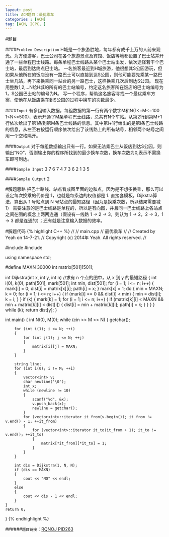 ```yaml
---
layout: post
title: ACM题目：最优乘车
categories : [ACM]
tag: [ACM, ICPC, ]
---
```


#题目

####`Problem Description`
	H城是一个旅游胜地，每年都有成千上万的人前来观光。为方便游客，巴士公司在各个旅游景点及宾馆、饭店等地都设置了巴士站并开通了一些单程巴士线路。每条单程巴士线路从某个巴士站出发，依次途径若干个巴士站，最后到达终点巴士站。
	一名旅客最近到H城旅游，他很想其S公园游玩，但如果从他所在的饭店没有一路巴士可以直接到达S公园，则他可能要先乘某一路巴士坐几站，再下来换乘同一站台的另一路巴士，这样换乘几次后到达S公园。
	现在用整数1,2,...N给H城的所有的巴士站编号，约定这名旅客所在饭店的巴士站编号为1，S公园巴士站的编号为N。
	写一个程序，帮助这名旅客寻找一个最优乘车方案，使他在从饭店乘车到S公园的过程中换车的次数最少。

####`Input`
	有多组输入数据，每组数据的第一行有两个数字M和N(1<=M<=100 1<N<=500)，表示开通了M条单程巴士线路，总共有N个车站。从第2行到第M+1行依次给出了第1条到第M条巴士线路的信息。其中第i+1行给出的是第i条巴士线路的信息，从左至右按运行顺序依次给出了该线路上的所有站号，相邻两个站号之间用一个空格隔开。

####`Output`
	对于每组数据输出只有一行。如果无法乘巴士从饭店到达S公园，则输出“NO”，否则输出你的程序所找到的最少换车次数，换车次数为0,表示不需换车即可到达。

####`Sample Input`
	3 7
	6 7
	4 7 3 6
	2 1 3 5

####`Sample Output`
	2

#解题思路
	把巴士路线、站点看成图里面的边和点，因为是不想多换乘，那么可以设定每次换乘的代价是 1，也就是每条边的权值都是 1.
	直接套模板，Dijkstra算法，算出从 1 号站点到 N 号站点的最短路径（因为是换乘次数，所以结果需要减 1）
	需要注意的是巴士线路是单程的，所以是有向图，并且同一巴士线路上各站点之间在图的概念上两两连通（假设有一线路 1 → 2 → 3，则认为 1 → 2，2 → 3，1 → 3 都是连通的）；还有就是注意输入数据的效率。

#解题代码
{% highlight C++ %}
//
//  main.cpp
//  最优乘车
//
//  Created by Yeah on 14-7-21.
//  Copyright (c) 2014年 Yeah. All rights reserved.
//

#include <iostream>
#include <vector>

using namespace std;

#define MAXN 30000
int matrix[501][501];

int Dijkstra(int x, int y, int n) //求有 n 个点的图中，从 x 到 y 的最短路径
{
    int i(0), k(0), path[501], mark[501];
    int min, dist[501];
    for (i = 1; i <= n; i++)
    {
        mark[i] = 0;
        dist[i] = matrix[x][i];
        path[i] = x;
    }
    mark[x] = 1;
    do {
        min = MAXN;
        k = 0;
        for (i = 1; i <= n; i++)
        {
            if (mark[i] == 0 && dist[i] < min)
            {
                min = dist[i];
                k = i;
            }
        }
        if (k)
        {
            mark[k] = 1;
            for (i = 1; i <= n; i++)
            {
                if (matrix[k][i] < MAXN && min + matrix[k][i] < dist[i])
                {
                    dist[i] = min + matrix[k][i];
                    path[i] = k;
                }
            }
        }
    } while (k);
    return dist[y];
}

int main()
{
    int N(0), M(0);
    while (cin >> M >> N)
    {
        getchar();
        
        for (int i(1); i <= N; ++i)
        {
            for (int j(1); j <= N; ++j)
            {
                matrix[i][j] = MAXN;
            }
        }
        
        string line;
        for (int i(0); i != M; ++i)
        {
            vector<int> v;
            char newline('\0');
            int x;
            while (newline != 10)
            {
                scanf("%d", &x);
                v.push_back(x);
                newline = getchar();
            }
            for (vector<int>::iterator it_from(v.begin()); it_from != v.end() - 1; ++it_from)
            {
                for (vector<int>::iterator it_to(it_from + 1); it_to != v.end(); ++it_to)
                {
                    matrix[*it_from][*it_to] = 1;
                }
            }
        }
        
        int dis = Dijkstra(1, N, N);
        if (dis == MAXN)
        {
            cout << "NO" << endl;
        }
        else
        {
            cout << dis - 1 << endl;
        }
    }
    return 0;
}
{% endhighlight %}


######`题目链接`：[RQNOJ PID263](http://www.rqnoj.cn/problem/263)